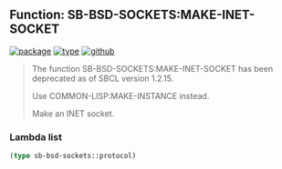 ## Function: SB-BSD-SOCKETS:MAKE-INET-SOCKET
[![package](https://img.shields.io/badge/Package-SB--BSD--SOCKETS-5f9ea0.svg?style=social&colorA=999999)](../) [![type](https://img.shields.io/badge/Type-Function-5f9ea0.svg?style=social&colorA=999999)](../#function) [![github](https://img.shields.io/badge/GitHub-View_the_source-5f9ea0.svg?style=social&colorA=999999&logo=github)](https://github.com/sbcl/sbcl/blob/master/contrib/sb-bsd-sockets/inet4.lisp/) 

> The function SB-BSD-SOCKETS:MAKE-INET-SOCKET has been deprecated as of SBCL version 1.2.15.
> 
> Use COMMON-LISP:MAKE-INSTANCE instead.
> 
> Make an INET socket.

### Lambda list
```cl
(type sb-bsd-sockets::protocol)
```
